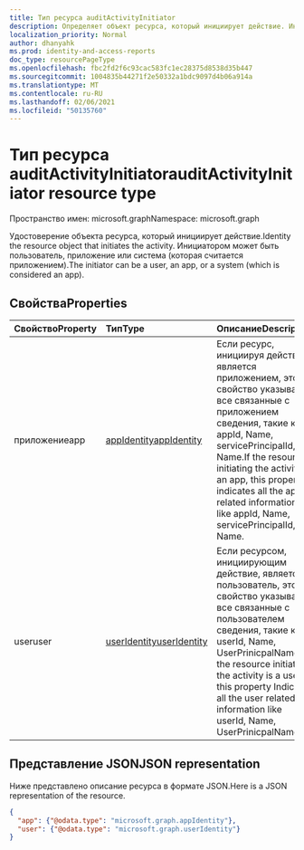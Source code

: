 ```yaml
---
title: Тип ресурса auditActivityInitiator
description: Определяет объект ресурса, который инициирует действие. Инициатором может быть пользователь, приложение или система (которая считается приложением).
localization_priority: Normal
author: dhanyahk
ms.prod: identity-and-access-reports
doc_type: resourcePageType
ms.openlocfilehash: fbc2fd2f6c93cac583fc1ec28375d8538d35b447
ms.sourcegitcommit: 1004835b44271f2e50332a1bdc9097d4b06a914a
ms.translationtype: MT
ms.contentlocale: ru-RU
ms.lasthandoff: 02/06/2021
ms.locfileid: "50135760"
---
```

# <a name="auditactivityinitiator-resource-type"></a><span data-ttu-id="f3f0d-104">Тип ресурса auditActivityInitiator</span><span class="sxs-lookup"><span data-stu-id="f3f0d-104">auditActivityInitiator resource type</span></span>

<span data-ttu-id="f3f0d-105">Пространство имен: microsoft.graph</span><span class="sxs-lookup"><span data-stu-id="f3f0d-105">Namespace: microsoft.graph</span></span>

<span data-ttu-id="f3f0d-106">Удостоверение объекта ресурса, который инициирует действие.</span><span class="sxs-lookup"><span data-stu-id="f3f0d-106">Identity the resource object that initiates the activity.</span></span> <span data-ttu-id="f3f0d-107">Инициатором может быть пользователь, приложение или система (которая считается приложением).</span><span class="sxs-lookup"><span data-stu-id="f3f0d-107">The initiator can be a user, an app, or a system (which is considered an app).</span></span>

## <a name="properties"></a><span data-ttu-id="f3f0d-108">Свойства</span><span class="sxs-lookup"><span data-stu-id="f3f0d-108">Properties</span></span>

| <span data-ttu-id="f3f0d-109">Свойство</span><span class="sxs-lookup"><span data-stu-id="f3f0d-109">Property</span></span>     | <span data-ttu-id="f3f0d-110">Тип</span><span class="sxs-lookup"><span data-stu-id="f3f0d-110">Type</span></span>   |<span data-ttu-id="f3f0d-111">Описание</span><span class="sxs-lookup"><span data-stu-id="f3f0d-111">Description</span></span>|
|:---------------|:--------|:----------|
|<span data-ttu-id="f3f0d-112">приложение</span><span class="sxs-lookup"><span data-stu-id="f3f0d-112">app</span></span>|[<span data-ttu-id="f3f0d-113">appIdentity</span><span class="sxs-lookup"><span data-stu-id="f3f0d-113">appIdentity</span></span>](appidentity.md)|<span data-ttu-id="f3f0d-114">Если ресурс, инициируя действие, является приложением, это свойство указывает все связанные с приложением сведения, такие как appId, Name, servicePrincipalId, Name.</span><span class="sxs-lookup"><span data-stu-id="f3f0d-114">If the resource initiating the activity is an app, this property indicates all the app related information like appId, Name, servicePrincipalId, Name.</span></span>|
|<span data-ttu-id="f3f0d-115">user</span><span class="sxs-lookup"><span data-stu-id="f3f0d-115">user</span></span>|[<span data-ttu-id="f3f0d-116">userIdentity</span><span class="sxs-lookup"><span data-stu-id="f3f0d-116">userIdentity</span></span>](useridentity.md)|<span data-ttu-id="f3f0d-117">Если ресурсом, инициирующим действие, является пользователь, это свойство указывает все связанные с пользователем сведения, такие как userId, Name, UserPrinicpalName.</span><span class="sxs-lookup"><span data-stu-id="f3f0d-117">If the resource initiating the activity is a user, this property Indicates all the user related information like userId, Name, UserPrinicpalName.</span></span>|

## <a name="json-representation"></a><span data-ttu-id="f3f0d-118">Представление JSON</span><span class="sxs-lookup"><span data-stu-id="f3f0d-118">JSON representation</span></span>

<span data-ttu-id="f3f0d-119">Ниже представлено описание ресурса в формате JSON.</span><span class="sxs-lookup"><span data-stu-id="f3f0d-119">Here is a JSON representation of the resource.</span></span>

<!-- {
  "blockType": "resource",
  "optionalProperties": [

  ],
  "@odata.type": "microsoft.graph.auditActivityInitiator"
}-->

```json
{
  "app": {"@odata.type": "microsoft.graph.appIdentity"},
  "user": {"@odata.type": "microsoft.graph.userIdentity"}
}

```

<!-- uuid: 8fcb5dbc-d5aa-4681-8e31-b001d5168d79
2015-10-25 14:57:30 UTC -->
<!-- {
  "type": "#page.annotation",
  "description": "auditActivityInitiator resource",
  "keywords": "",
  "section": "documentation",
  "tocPath": ""
}-->

